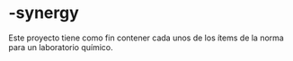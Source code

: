 # -synergy
Este proyecto tiene como fin contener cada unos de los ítems de la norma para un laboratorio químico.
